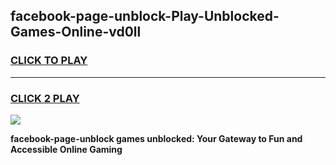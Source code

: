 
## facebook-page-unblock-Play-Unblocked-Games-Online-vd0ll
<h3>
<a href="https://premium76.site?title=facebook-page-unblock&ref=25A">CLICK TO PLAY</a></h3>
<hr>

<h3>
<a href="https://premium76.site?title=facebook-page-unblock&ref=25A">CLICK 2 PLAY</a>
  
</h3>

<a href="https://premium76.site?title=facebook-page-unblock&ref=25A"><img src="https://clearcache.store/games.png"></a>


**facebook-page-unblock games unblocked: Your Gateway to Fun and Accessible Online Gaming**
